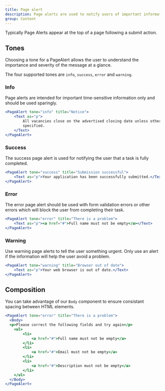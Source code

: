 ```yaml
---
title: Page alert
description: Page alerts are used to notify users of important information or changes on a page, in a way that attracts the user's attention without interrupting the current task.
group: Content
---
```


Typically Page Alerts appear at the top of a page following a submit action.


## Tones
Choosing a tone for a PageAlert allows the user to understand the importance and severity of the message at a glance.

The four supported tones are `info`, `success`, `error` and `warning`.
### Info

Page alerts are intended for important time-sensitive information only and should be used sparingly.

```jsx live
<PageAlert tone="info" title="Notice">
	<Text as="p">
		All vacancies close on the advertised closing date unless otherwise
		specified.
	</Text>
</PageAlert>
```

### Success

The success page alert is used for notifying the user that a task is fully completed.

```jsx live
<PageAlert tone="success" title="Submission successful">
	<Text as="p">Your application has been successfully submitted.</Text>
</PageAlert>
```

### Error

The error page alert should be used with form validation errors or other errors which will block the user from completing their task.

```jsx live
<PageAlert tone="error" title="There is a problem">
	<Text as="p"><a href="#">Full name must not be empty</a></Text>
</PageAlert>
```

### Warning

Use warning page alerts to tell the user something urgent. Only use an alert if the information will help the user avoid a problem.

```jsx live
<PageAlert tone="warning" title="Browser out of date">
	<Text as="p">Your web browser is out of date.</Text>
</PageAlert>
```

## Composition
You can take advantage of our `Body` component to ensure consistant spacing between HTML elements.

```jsx live
<PageAlert tone="error" title="There is a problem">
  <Body>
  <p>Please correct the following fields and try again</p>
	<ul>
		<li>
			<a href="#">Full name must not be empty</a>
		</li>
		<li>
			<a href="#">Email must not be empty</a>
		</li>
		<li>
			<a href="#">Description must not be empty</a>
		</li>
	</ul>
  </Body>
</PageAlert>
```
